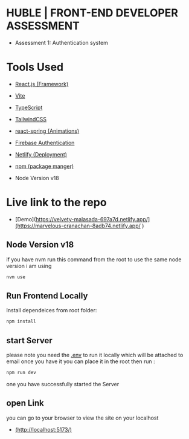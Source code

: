 # HUBLE | FRONT-END DEVELOPER ASSESSMENT
- Assessment 1: Authentication system
# Tools Used
- [React.js (Framework)](https://react.dev/)
- [Vite ](https://vitejs.dev/)
- [TypeScript ](https://www.typescriptlang.org/)
- [TailwindCSS ](https://tailwindcss.com/)
- [react-spring (Animations) ](https://www.react-spring.dev/)

- [Firebase Authentication](https://firebase.google.com/docs/auth/web/start)
- [Netlify (Deployment)](https://yarnpkg.com/)
- [npm (package manger)](https://www.npmjs.com/)
- Node Version v18

# Live link to the repo
- [Demo](https://velvety-malasada-697a7d.netlify.app/](https://marvelous-cranachan-8adb74.netlify.app/ )

## Node Version v18
if you have nvm run this command from the root to use the same node version i am using 
```bash
nvm use 
```

## Run Frontend Locally
Install dependeices from root folder:

```bash
npm install 
```
## start Server 
please note you need the [.env]() to run it locally which will be attached to email once you have it you can place it in the root then run : 

```bash
npm run dev
``` 
one you have successfully started the Server 
## open Link
you can go to  your browser to view the site on your localhost
-   [(http://localhost:5173/)](http://localhost:5173/) 
